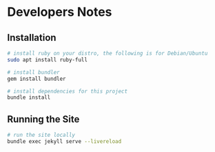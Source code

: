 # Developers Notes

## Installation
```bash
# install ruby on your distro, the following is for Debian/Ubuntu
sudo apt install ruby-full

# install bundler
gem install bundler

# install dependencies for this project
bundle install
```

## Running the Site
```bash
# run the site locally
bundle exec jekyll serve --livereload
```
